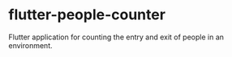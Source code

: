 # flutter-people-counter
 Flutter application for counting the entry and exit of people in an environment.
